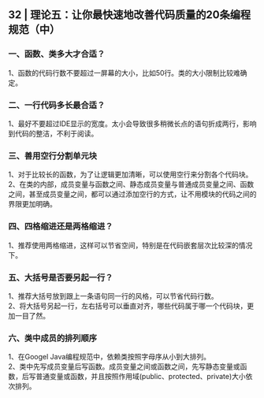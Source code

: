 ## 32 | 理论五：让你最快速地改善代码质量的20条编程规范（中）
### 一、函数、类多大才合适？
1、函数的代码行数不要超过一屏幕的大小，比如50行。类的大小限制比较难确定。

### 二、一行代码多长最合适？
1、最好不要超过IDE显示的宽度。太小会导致很多稍微长点的语句折成两行，影响到代码的整洁，不利于阅读。

### 三、善用空行分割单元块
1、对于比较长的函数，为了让逻辑更加清晰，可以使用空行来分割各个代码块。  
2、在类的内部，成员变量与函数之间、静态成员变量与普通成员变量之间、函数之间，甚至成员变量之间，都可以通过添加空行的方式，让不用模块的代码之间的界限更加明确。

### 四、四格缩进还是两格缩进？
1、推荐使用两格缩进，这样可以节省空间，特别是在代码嵌套层次比较深的情况下。

### 五、大括号是否要另起一行？
1、推荐大括号放到跟上一条语句同一行的风格，可以节省代码行数。  
2、将大括号另起一行，左右括号可以垂直对齐，哪些代码属于哪一个代码块，更加一目了然。

### 六、类中成员的排列顺序
1、在Googel Java编程规范中，依赖类按照字母序从小到大排列。  
2、类中先写成员变量后写函数。成员变量之间或函数之间，先写静态变量或函数，后写普通变量或函数，并且按照作用域(public、protected、private)大小依次排列。  